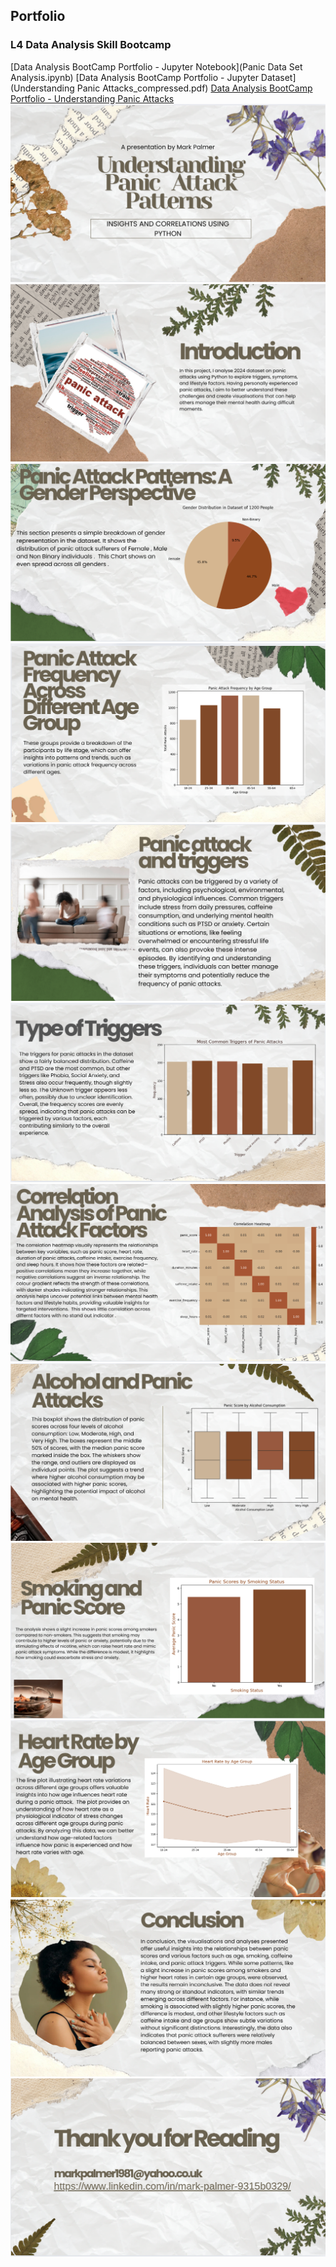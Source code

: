 ## Portfolio

### L4 Data Analysis Skill Bootcamp

[Data Analysis BootCamp Portfolio - Jupyter Notebook](Panic Data Set Analysis.ipynb)
[Data Analysis BootCamp Portfolio - Jupyter Dataset](Understanding Panic Attacks_compressed.pdf)
[Data Analysis BootCamp Portfolio - Understanding Panic Attacks](panic_attack_dataset.csv)
<img src="Portfolio 1.png"/>
<img src="Portfolio 2.png"/>
<img src="Portfolio 3.png"/>
<img src="Portfolio 4.png"/>
<img src="Portfolio 5.png"/>
<img src="Portfolio 6.png"/>
<img src="Portfolio 7.png"/>
<img src="Portfolio 8.png"/>
<img src="Portfolio 9.png"/>
<img src="Portfolio 10.png"/>
<img src="Portfolio 11.png"/>
<img src="Portfolio 12.png"/>

<!--
---
### L4 Data Analysis Skill Bootcamp

[Data Analysis BootCamp Portfolio](/Portfolio LauraB.pdf)
<img src="Bootcamp snip.jpg"/>
[Streaming Data - Individual Exploratory Data Analysis - Group Task](/Streaming Service Hackathon (1).ipynb)
[Streaming Data - Group Presentation](/Netflix presentation.pdf)

---
[SQL analysis of Covid Cases](/CovidCases PortfolioProject.sql)

---

<!--### Category Name 2

- [Project 1 Title](http://example.com/)
- [Project 2 Title](http://example.com/)
- [Project 3 Title](http://example.com/)
- [Project 4 Title](http://example.com/)
- [Project 5 Title](http://example.com/)

---

-->

<!--
---
<p style="font-size:11px">Page template forked from <a href="https://github.com/evanca/quick-portfolio">evanca</a></p>
<!-- Remove above link if you don't want to attibute -->

